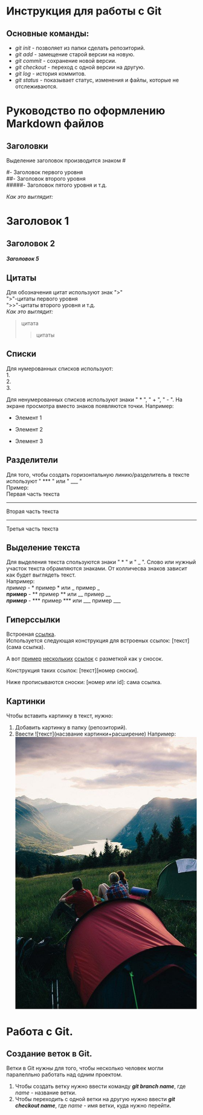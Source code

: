 # **Инструкция для работы с Git**
## Основные команды:
* *git init* - позволяет из папки сделать репозиторий.
* *git add* - замещение старой версии на новую.
* *git commit* - сохранение новой версии.
* *git checkout* - переход с одной версии на другую.
* *git log* - история коммитов.
* *git status* - показывает статус, изменения и файлы, которые не отслеживаются.

# **Руководство по оформлению Markdown файлов**
## Заголовки 
Выделение заголовок производится знаком #

#- Заголовок первого уровня   
##- Заголовок второго уровня  
#####- Заголовок пятого уровня и т.д.

*Как это выглядит:* 
# Заголовок 1
## Заголовок 2
##### Заголовок 5

## Цитаты 
Для обозначения цитат используют знак ">"  
">"-цитаты первого уровня  
">>"-цитаты второго уровня и т.д.  
*Как это выглядит:*
> цитата
>> цитаты
## Списки
Для нумерованных списков используют:  
1.  
2.  
3. 

Для ненумерованных списков используют знаки " * ", " + ", " - ". На экране просмотра вместо знаков появляются точки. Например: 
* Элемент 1 
+ Элемент 2
- Элемент 3  
## Разделители 
Для того, чтобы создать горизонтальную линию/разделитель в тексте используют " *** " или " ___ "  
Пример:   
Первая часть текста
***
Вторая часть текста
___
Третья часть текста 
## Выделение текста
Для выделения текста спользуются знаки " * " и " _ ". Слово или нужный участок текста обрамляются знаками. От колличесва знаков зависит как будет выглядеть текст.   
Например:   
*пример* - * пример * или _ пример _   
**пример** - ** пример ** или __ пример __   
***пример*** - *** пример *** или ___ пример ___

## Гиперссылки
Встроеная [ссылка](https://paulradzkov.com/2014/markdown_cheatsheet/).   
Используется следующая конструкция для встроеных ссылок: [текст](сама ссылка).

А вот [пример][1] [нескольких][2] [ссылок][id] с разметкой как у сносок.

[1]: https://ru.wikipedia.org/wiki/Пример
[2]: https://ru.wiktionary.org/wiki/несколько
[id]: https://ru.wikipedia.org/wiki/Гиперссылка  
Конструкция таких ссылок: [текст][номер сноски]. 

Ниже прописываются сноски: [номер или id]: сама ссылка.
## Картинки
Чтобы вставить картинку в текст, нужно:   
1. Добавить картинку в папку (репозиторий).
2. Ввести ![текст](насзвание картинки+расширение)
Например:
![Видеть мир вокруг](wonderful.jpg) 

# Работа с Git.
## Создание веток в Git.
Ветки в Git нужны для того, чтобы несколько человек могли паралелльно работать над одним проектом.  
1. Чтобы создать ветку нужно ввести команду ***git branch name***, где *name* - название ветки. 
2. Чтобы переходить с одной ветки на другую нужно ввести ***git checkout name***, где *name* - имя ветки, куда нужно перейти. 